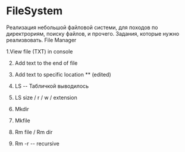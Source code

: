 # FileSystem
Реализация небольшой файловой системи, для походов по директрориям, поиску файлов, и прочего. 
Задания, которые нужно реализвовать.
File Manager

1.View file (TXT) in console

2. Add text to the end of file

3. Add text to specific location ** (edited) 

4. LS   --  Табличкой выводилось

5.  LS size / r / w / extension

6. Mkdir

7. Mkfile

8. Rm file / Rm dir

9. Rm -r -- recursive
